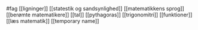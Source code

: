 #fag
[[ligninger]]
[[statestik og sandsynlighed]]
[[matematikkens sprog]]
[[berømte matematikere]]
[[tal]]
[[pythagoras]]
[[trigonomitri]]
[[funktioner]]
[[læs matematik]]
[[temporary name]]